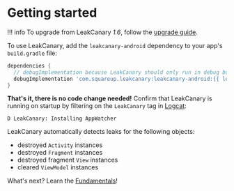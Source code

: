 # Getting started

!!! info
    To upgrade from LeakCanary *1.6*, follow the [upgrade guide](upgrading-to-leakcanary-2.0.md).

To use LeakCanary, add the `leakcanary-android` dependency to your app's `build.gradle` file:

```groovy
dependencies {
  // debugImplementation because LeakCanary should only run in debug builds.
  debugImplementation 'com.squareup.leakcanary:leakcanary-android:{{ leak_canary.release }}'
}
```

**That's it, there is no code change needed!** Confirm that LeakCanary is running on startup by filtering on the `LeakCanary` tag in [Logcat](https://developer.android.com/studio/command-line/logcat):

```
D LeakCanary: Installing AppWatcher
```

LeakCanary automatically detects leaks for the following objects:

* destroyed `Activity` instances
* destroyed `Fragment` instances
* destroyed fragment `View` instances
* cleared `ViewModel` instances

What's next? Learn the [Fundamentals](fundamentals.md)!
